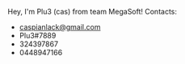 Hey, I'm Plu3 (cas) from team MegaSoft!
Contacts: 
- caspianlack@gmail.com
- Plu3#7889
- 324397867
- 0448947166
